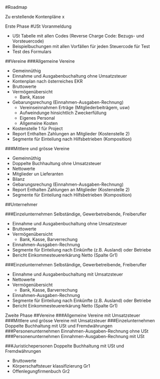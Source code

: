 #Roadmap 

Zu erstellende Kontenpläne x

Erste Phase
#USt Voranmeldung
- USt Tabelle mit allen Codes (Reverse Charge Code:  Bezugs- und Vorsteuercode)
- Beispielbuchungen mit allen Vorfällen für jeden Steuercode für Test
- Test des Formulars 

##Vereine
###Allgemeine  Vereine  
- Gemeinnüthig
- Einnahme und Ausgabenbuchaltung ohne Umsatzsteuer
- Kontenplan nach österreiches EKR
- Bruttowerte
- Vermögenübersicht
  - Bank, Kasse
- Gebarungsrechung (Einnahmen-Ausgaben-Rechnung)
  - Vereinseinnahmen Erträge (Mitgliederbeiträgem, usw)
  - Aufweindunge hinsichtlich Zweckerfüllung
  - Eigenes Personal
  - Allgemeine Kosten
- Kostenstelle 1 für Project
- Report Enthalten Zahlungen an Mitglieder (Kostenstelle 2) 
- Segmente für Einteilung nach Hilfsbetrieben (Komposition)
  
###Mittlere und grösse Vereine  
- Gemeinnüthig 
- Doppelte Buchhaultung ohne Umsatzsteuer
- Nettowerte
- Mitglieder un Lieferanten
- Bilanz 
- Gebarungsrechung (Einnahmen-Ausgaben-Rechnung)
- Report Enthalten Zahlungen an Mitglieder (Kostenstelle 2) 
- Segmente für Einteilung nach Hilfsbetrieben (Komposition)

##Unternehmer

###Einzelunternehmen
Selbständige, Gewerbetreibende, Freiberufler
- Einnahme und Ausgabenbuchaltung ohne Umsatzsteuer
- Bruttowerte 
- Vermögenübersicht 
  - Bank, Kasse, Barverrechung 
- Einnahmen-Ausgaben-Rechnung 
- Segmente für Einteilung nach Einkünfte (z.B. Ausland) oder Betriebe
- Bericht Einkommesteuererkärung Netto (Spalte Gr1)


###Einzelunternehmen
Selbständige, Gewerbetreibende, Freiberufler
- Einnahme und Ausgabenbuchaltung mit Umsatzsteuer
- Nettowerte
- Vermögenübersicht 
  - Bank, Kasse, Barverrechung 
- Einnahmen-Ausgaben-Rechnung 
- Segmente für Einteilung nach Einkünfte (z.B. Ausland) oder Betriebe
- Bericht Einkommesteuererkärung Netto (Spalte Gr1)


Zweite  Phase
##Vereine
###Allgemeine  Vereine  mit Umsatzsteuer
###Mittlere und grösse Vereine  mit Umsatzsteuer
###Einzelunternehmen Doppelte Buchhaltung mit USt und Fremdwährungen
###Personenunternehmen Einnahmen-Ausgaben-Rechnung ohne USt
###Personenunternehmen Einnahmen-Ausgaben-Rechnung mit USt

###Juristichepersonen Doppelte Buchhaltung mit USt und Fremdwährungen
- Bruttowerte
- Körperschaftsteuer klassifizierung Gr1
- Offenlegungfirmenbuch Gr2
  
  
